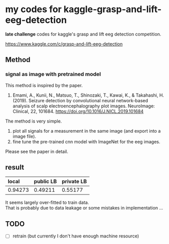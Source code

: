 # my codes for kaggle-grasp-and-lift-eeg-detection

**late challenge** codes for kaggle's grasp and lift eeg detection competition.  

https://www.kaggle.com/c/grasp-and-lift-eeg-detection

## Method

### signal as image with pretrained model

This method is inspired by the paper.

1. Emami, A., Kunii, N., Matsuo, T., Shinozaki, T., Kawai, K., & Takahashi, H. (2019). 
Seizure detection by convolutional neural network-based analysis of scalp electroencephalography plot images. NeuroImage: Clinical, 22, 101684. https://doi.org/10.1016/J.NICL.2019.101684

The method is very simple.  

1. plot all signals for a measurement in the same image (and export into a image file).  
2. fine tune the pre-trained cnn model with ImageNet for the eeg images.  

Please see the paper in detail.  

## result

| local | public LB | private LB|  
|:---|:---|:---|
| 0.94273 |0.49211| 0.55177 |

It seems largely over-fitted to train data.  
That is probably due to data leakage or some mistakes in implementation ...

## TODO 
- [ ] retrain (but currently I don't have enough machine resource)